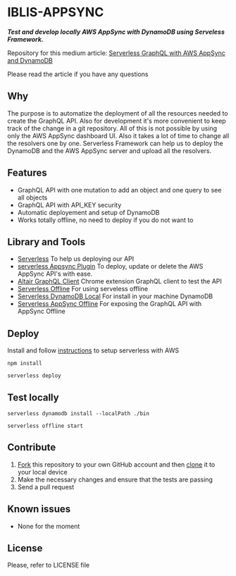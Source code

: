 # IBLIS-APPSYNC

_**Test and develop locally AWS AppSync with DynamoDB using Serveless Framework.**_

Repository for this medium article: [Serverless GraphQL with AWS AppSync and DynamoDB](https://medium.com/@vdelacou/serverless-graphql-with-aws-appsync-and-dynamodb-3dcbe29f026e)

Please read the article if you have any questions

## Why

The purpose is to automatize the deployment of all the resources needed to create the GraphQL API. Also for development it's more convenient to keep track of the change in a git repository. All of this is not possible by using only the AWS AppSync dashboard UI. Also it takes a lot of time to change all the resolvers one by one. Serverless Framework can help us to deploy the DynamoDB and the AWS AppSync server and upload all the resolvers.


## Features

* GraphQL API with one mutation to add an object and one query to see all objects
* GraphQL API with API_KEY security
* Automatic deployement and setup of DynamoDB
* Works totally offline, no need to deploy if you do not want to

## Library and Tools

* [Serverless](https://serverless.com/) To help us deploying our API
* [serverless Appsync Plugin](https://github.com/sid88in/serverless-appsync-plugin) To deploy, update or delete the AWS AppSync API's with ease.
* [Altair GraphQL Client](https://chrome.google.com/webstore/detail/altair-graphql-client/flnheeellpciglgpaodhkhmapeljopja) Chrome extension GraphQL client to test the API
* [Serverless Offline](https://github.com/dherault/serverless-offline) For using serveless offline
* [Serverless DynamoDB Local](https://github.com/99xt/serverless-dynamodb-local) For install in your machine DynamoDB
* [Serverless AppSync Offline](https://github.com/aheissenberger/serverless-appsync-offline) For exposing the GraphQL API with AppSync Offline


## Deploy

Install and follow [instructions](https://serverless.com/framework/docs/providers/aws/guide/installation/) to setup serverless with AWS

`npm install`

`serverless deploy`

## Test locally

`serverless dynamodb install --localPath ./bin`

`serverless offline start`


## Contribute

1.  [Fork](https://help.github.com/articles/fork-a-repo/) this repository to your own GitHub account and then [clone](https://help.github.com/articles/cloning-a-repository/) it to your local device
2.  Make the necessary changes and ensure that the tests are passing
3.  Send a pull request


## Known issues

* None for the moment


## License

Please, refer to LICENSE file

